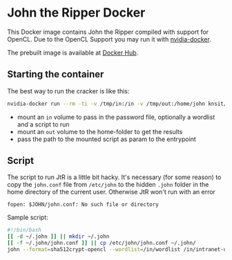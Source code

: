 # John the Ripper Docker

This Docker image contains John the Ripper compiled with support for OpenCL.
Due to the OpenCL Support you may run it with [nvidia-docker](https://github.com/NVIDIA/nvidia-docker).

The prebuilt image is available at [Docker Hub](https://hub.docker.com/r/knsit/johntheripper/).

## Starting the container

The best way to run the cracker is like this:

```bash
nvidia-docker run --rm -ti -v /tmp/in:/in -v /tmp/out:/home/john knsit/johntheripper /in/crack.sh
```

* mount an `in` volume to pass in the password file, optionally a wordlist and a script to run
* mount an `out` volume to the home-folder to get the results
* pass the path to the mounted script as param to the entrypoint

## Script

The script to run JtR is a little bit hacky.
It's necessary (for some reason) to copy the `john.conf` file from `/etc/john` to the hidden `.john` folder in the home directory of the current user.
Otherwise JtR won't run with an error

```
fopen: $JOHN/john.conf: No such file or directory
```

Sample script:

```bash
#!/bin/bash
[[ -d ~/.john ]] || mkdir ~/.john
[[ -f ~/.john/john.conf ]] || cp /etc/john/john.conf ~/.john/
john --format=sha512crypt-opencl --wordlist=/in/wordlist /in/intranet-unshadowed
```